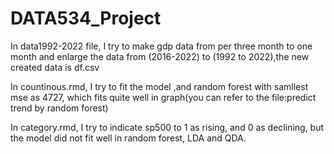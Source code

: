 # DATA534_Project


In data1992-2022 file, I try to make gdp data from per three month to one month and enlarge the data from (2016-2022) to (1992 to 2022),the new created data is df.csv

In countinous.rmd, I try to fit the model ,and random forest with samllest mse as 4727, which fits quite well in graph(you can refer to the file:predict trend by random forest)

In category.rmd, I try to indicate sp500 to 1 as rising, and 0 as declining, but the model did not fit well in random forest, LDA and QDA.

